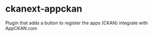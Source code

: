 ckanext-appckan
===============

Plugin that adds a button to register the apps (CKAN) integrate with AppCKAN.com
